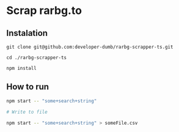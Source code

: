 # Scrap rarbg.to 

## Instalation
```
git clone git@github.com:developer-dumb/rarbg-scrapper-ts.git

cd ./rarbg-scrapper-ts

npm install
```

## How to run

```sh
npm start -- "some+search+string"

# Write to file

npm start -- "some+search+string" > someFile.csv
```